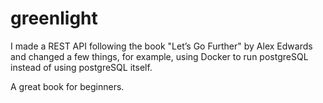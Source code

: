 # greenlight

I made a REST API following the book "Let’s Go Further" by Alex Edwards and changed a few things, for example, using Docker to run postgreSQL instead of using postgreSQL itself. 

A great book for beginners. 
